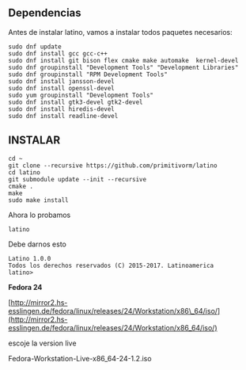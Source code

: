 ## Dependencias

Antes de instalar latino, vamos a instalar todos paquetes necesarios:

```
sudo dnf update
sudo dnf install gcc gcc-c++
sudo dnf install git bison flex cmake make automake  kernel-devel
sudo dnf groupinstall "Development Tools" "Development Libraries"
sudo dnf groupinstall "RPM Development Tools"
sudo dnf install jansson-devel
sudo dnf install openssl-devel
sudo yum groupinstall "Development Tools"
sudo dnf install gtk3-devel gtk2-devel
sudo dnf install hiredis-devel
sudo dnf install readline-devel
```

## INSTALAR

```
cd ~
git clone --recursive https://github.com/primitivorm/latino
cd latino
git submodule update --init --recursive
cmake .
make
sudo make install
```

Ahora lo probamos

```
latino
```

Debe darnos esto

```
Latino 1.0.0
Todos los derechos reservados (C) 2015-2017. Latinoamerica
latino>
```

**Fedora 24**

[http://mirror2.hs-esslingen.de/fedora/linux/releases/24/Workstation/x86\_64/iso/](http://mirror2.hs-esslingen.de/fedora/linux/releases/24/Workstation/x86_64/iso/)

escoje la version live

Fedora-Workstation-Live-x86\_64-24-1.2.iso


